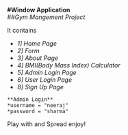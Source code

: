 

**#Window Application**  
*##Gym Mangement Project*  

It contains  
  - *1] Home Page*  
  - *2] Form*  
  - *3] About Page*  
  - *4] BMI(Body Mass Index) Calculator*  
  - *5] Admin Login Page*  
  - *6] User Login Page*  
  - *8] Sign Up Page*  

```
**Admin Login**  
*username = "neeraj"  
*password = "sharma"  
```

Play with and Spread enjoy!
